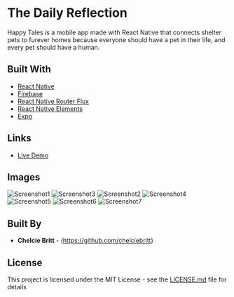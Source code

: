 # The Daily Reflection

Happy Tales is a mobile app made with React Native that connects shelter pets to furever homes because everyone should have a pet in their life, and every pet should have a human.

## Built With

* [React Native](https://facebook.github.io/react-native/)
* [Firebase](https://firebase.google.com/)
* [React Native Router Flux](https://github.com/aksonov/react-native-router-flux)
* [React Native Elements](https://react-native-training.github.io/react-native-elements/)
* [Expo](https://expo.io/)

## Links

* [Live Demo](https://youtu.be/r1HFjOnVuPY)

## Images

![Screenshot1](screenshots/splash.png "screenshots of app")
![Screenshot3](screenshots/background.png "screenshots of app")
![Screenshot2](screenshots/login.png "screenshots of app")
![Screenshot4](screenshots/search.png "screenshots of app")
![Screenshot5](screenshots/card.png "screenshots of app")
![Screenshot6](screenshots/expanded.png "screenshots of app")
![Screenshot7](screenshots/favs.png "screenshots of app")

## Built By

* **Chelcie Britt** - (https://github.com/chelciebritt)

## License

This project is licensed under the MIT License - see the [LICENSE.md](LICENSE.md) file for details
